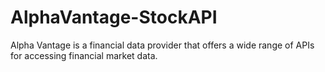 # AlphaVantage-StockAPI
Alpha Vantage is a financial data provider that offers a wide range of APIs for accessing financial market data.
